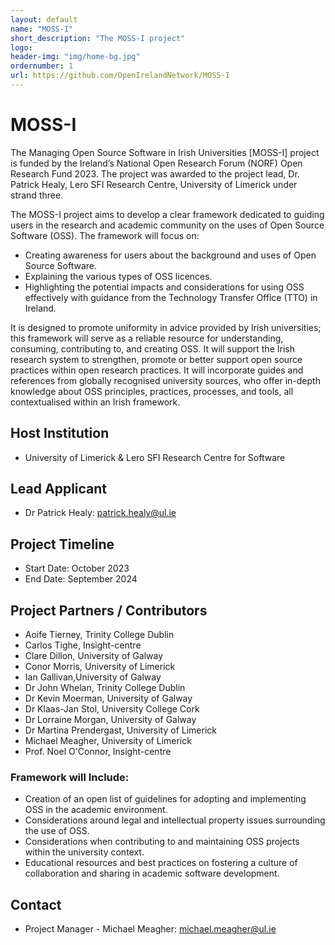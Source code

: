 ```yaml
---
layout: default
name: "MOSS-I"
short_description: "The MOSS-I project"
logo:
header-img: "img/home-bg.jpg"
ordernumber: 1
url: https://github.com/OpenIrelandNetwork/MOSS-I
---
```


# MOSS-I
The Managing Open Source Software in Irish Universities [MOSS-I] project is funded by the Ireland’s National Open Research Forum (NORF) Open Research Fund 2023. The project was awarded to the project lead, Dr. Patrick Healy, Lero SFI Research Centre, University of Limerick under strand three.

The MOSS-I project aims to develop a clear framework dedicated to guiding users in the research and academic community on the uses of Open Source Software (OSS). The framework will focus on:

- Creating awareness for users about the background and uses of Open Source Software.
- Explaining the various types of OSS licences.
- Highlighting the potential impacts and considerations for using OSS effectively with guidance from the Technology Transfer Office (TTO) in Ireland.

It is designed to promote uniformity in advice provided by Irish universities; this framework will serve as a reliable resource for understanding, consuming, contributing to, and creating OSS. It will support the Irish research system to strengthen, promote or better support open source practices within open research practices. It will incorporate guides and references from globally recognised university sources, who offer in-depth knowledge about OSS principles, practices, processes, and tools, all contextualised within an Irish framework.

## Host Institution
- University of Limerick & Lero SFI Research Centre for Software

## Lead Applicant
- Dr Patrick Healy: [patrick.healy@ul.ie](mailto:patrick.healy@ul.ie)

## Project Timeline
- Start Date: October 2023
- End Date: September 2024

## Project Partners / Contributors
- Aoife Tierney, Trinity College Dublin
- Carlos Tighe, Insight-centre
- Clare Dillon, University of Galway
- Conor Morris, University of Limerick
- Ian Gallivan,University of Galway
- Dr John Whelan, Trinity College Dublin
- Dr Kevin Moerman, University of Galway
- Dr Klaas-Jan Stol, University College Cork
- Dr Lorraine Morgan, University of Galway
- Dr Martina Prendergast, University of Limerick
- Michael Meagher, University of Limerick
- Prof. Noel O'Connor, Insight-centre

### Framework will Include:
- Creation of an open list of guidelines for adopting and implementing OSS in the academic environment.
- Considerations around legal and intellectual property issues surrounding the use of OSS.
- Considerations when contributing to and maintaining OSS projects within the university context.
- Educational resources and best practices on fostering a culture of collaboration and sharing in academic software development.

## Contact
-  Project Manager - Michael Meagher: [michael.meagher@ul.ie](mailto:michael.meagher@ul.ie)
